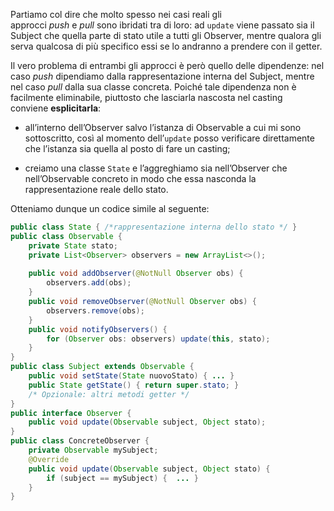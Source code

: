 Partiamo col dire che molto spesso nei casi reali gli approcci _push_ e _pull_ sono ibridati tra di loro: ad `update` viene passato sia il Subject che quella parte di stato utile a tutti gli Observer, mentre qualora gli serva qualcosa di più specifico essi se lo andranno a prendere con il getter.

Il vero problema di entrambi gli approcci è però quello delle dipendenze: nel caso _push_ dipendiamo dalla rappresentazione interna del Subject, mentre nel caso _pull_ dalla sua classe concreta. Poiché tale dipendenza non è facilmente eliminabile, piuttosto che lasciarla nascosta nel casting conviene **esplicitarla**:

- all’interno dell’Observer salvo l’istanza di Observable a cui mi sono sottoscritto, così al momento dell’`update` posso verificare direttamente che l’istanza sia quella al posto di fare un casting;
    
- creiamo una classe `State` e l’aggreghiamo sia nell’Observer che nell’Observable concreto in modo che essa nasconda la rappresentazione reale dello stato.
    

Otteniamo dunque un codice simile al seguente:

```java
public class State { /*rappresentazione interna dello stato */ }  
public class Observable {     
	private State stato;     
	private List<Observer> observers = new ArrayList<>();      
	
	public void addObserver(@NotNull Observer obs) { 
		observers.add(obs); 
	}     
	public void removeObserver(@NotNull Observer obs) { 
		observers.remove(obs); 
	}     
	public void notifyObservers() {         
		for (Observer obs: observers) update(this, stato);     
	} 
}  
public class Subject extends Observable {      
	public void setState(State nuovoStato) { ... }     
	public State getState() { return super.stato; }     
	/* Opzionale: altri metodi getter */ 
}  
public interface Observer {     
	public void update(Observable subject, Object stato); 
}  
public class ConcreteObserver {     
	private Observable mySubject;      
	@Override     
	public void update(Observable subject, Object stato) {       
		if (subject == mySubject) {  ... }     
	} 
}
```